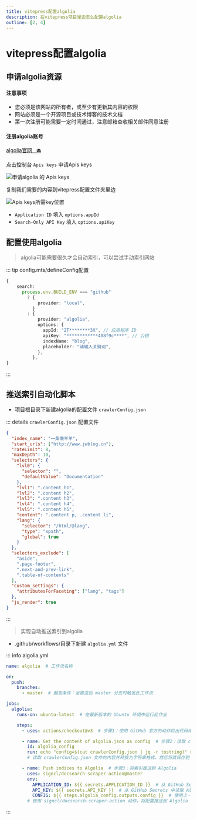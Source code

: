 ```yaml
---
title: vitepress配置algolia
description: 在vitepress项目里边怎么配置algolia
outline: [2, 4]
---
```


# vitepress配置algolia

## 申请algolia资源

#### 注意事项

* 您必须是该网站的所有者，或至少有更新其内容的权限
* 网站必须是一个开源项目或技术博客的技术文档
* 第一次注册可能需要一定时间通过，注意邮箱查收相关邮件同意注册

#### 注册algolia账号

[algolia官网&nbsp;&nbsp;&nbsp;🚘](https://dashboard.algolia.com)

点击控制台 `Apis keys` 申请Apis keys

![申请algolia 的 Apis keys](https://www.jwblog.cn/images/pc/blog/algolia_index.png)

复制我们需要的内容到vitepress配置文件夹里边

![Apis keys所需key位置](https://www.jwblog.cn/images/pc/blog/algolia_key.png)

- `Application ID` 填入 `options.appId`
- `Search-Only API Key` 填入 `options.apiKey`

## 配置使用algolia

> algolia可能需要很久才会自动索引，可以尝试手动索引网站

::: tip config.mts/defineConfig配置
```ts
{
    search:
      process.env.BUILD_ENV === "github"
        ? {
            provider: "local",
          }
        : {
            provider: "algolia",
            options: {
              appId: "2T********3X", // 应用程序 ID
              apiKey: "************408f9c****", // 公钥
              indexName: "blog",
              placeholder: "请输入关键词",
            },
          },
}
```
:::

## 推送索引自动化脚本

* 项目根目录下新建algolia的配置文件 `crawlerConfig.json`

::: details `crawlerConfig.json` 配置文件
```json
{
  "index_name": "一条懒羊羊",
  "start_urls": ["http://www.jwblog.cn"],
  "rateLimit": 8,
  "maxDepth": 10,
  "selectors": {
    "lvl0": {
      "selector": "",
      "defaultValue": "Documentation"
    },
    "lvl1": ".content h1",
    "lvl2": ".content h2",
    "lvl3": ".content h3",
    "lvl4": ".content h4",
    "lvl5": ".content h5",
    "content": ".content p, .content li",
    "lang": {
      "selector": "/html/@lang",
      "type": "xpath",
      "global": true
    }
  },
  "selectors_exclude": [
    "aside",
    ".page-footer",
    ".next-and-prev-link",
    ".table-of-contents"
  ],
  "custom_settings": {
    "attributesForFaceting": ["lang", "tags"]
  },
  "js_render": true
}
```
:::

> 实现自动推送索引到algolia

* .github/workflows/目录下新建 `algolia.yml` 文件

::: info algolia.yml
```yml
name: algolia  # 工作流名称

on:
  push:
    branches:
      - master  # 触发条件：当推送到 master 分支时触发此工作流

jobs:
  algolia:
    runs-on: ubuntu-latest  # 在最新版本的 Ubuntu 环境中运行此作业

    steps:
      - uses: actions/checkout@v3  # 步骤1：使用 GitHub 官方的动作检出代码库

      - name: Get the content of algolia.json as config  # 步骤2：读取 crawlerConfig.json 文件内容作为配置
        id: algolia_config
        run: echo "config=$(cat crawlerConfig.json | jq -r tostring)" >> $GITHUB_OUTPUT
        # 读取 crawlerConfig.json 文件的内容并转换为字符串格式，然后将其保存到 GitHub Actions 的输出变量中

      - name: Push indices to Algolia  # 步骤3：将索引推送到 Algolia
        uses: signcl/docsearch-scraper-action@master
        env:
          APPLICATION_ID: ${{ secrets.APPLICATION_ID }}  # 从 GitHub Secrets 中读取 Algolia 应用程序 ID
          API_KEY: ${{ secrets.API_KEY }}  # 从 GitHub Secrets 中读取 Algolia API 密钥
          CONFIG: ${{ steps.algolia_config.outputs.config }}  # 使用上一步骤中读取的配置
        # 使用 signcl/docsearch-scraper-action 动作，将配置推送到 Algolia

```
:::
